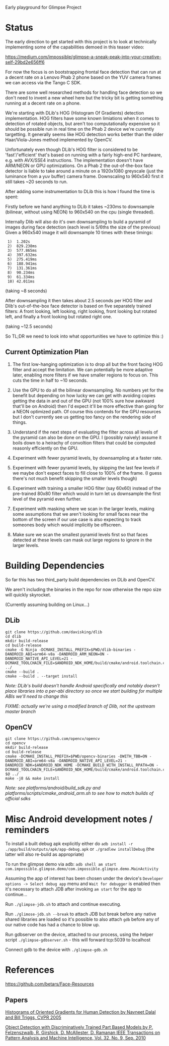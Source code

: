 Early playground for Glimpse Project

# Status

The early direction to get started with this project is to look at technically
implementing some of the capabilities demoed in this teaser video:

https://medium.com/impossible/glimpse-a-sneak-peak-into-your-creative-self-29bd2e656ff6

For now the focus is on bootstrapping frontal face detection that can run at
a decent rate on a Lenovo Phab 2 phone based on the YUV camera frames we can
access via the Tango C SDK.

There are some well researched methods for handling face detection so we don't
need to invent a new wheel here but the tricky bit is getting something running
at a decent rate on a phone.

We're starting with DLib's HOG (Histogram Of Gradients) detection
implementation. HOG filters have some known limiations when it comes to
detection of rotated objects, but aren't too computationally expensive so it
should be possible run in real time on the Phab 2 device we're currently
targetting. It generally seems like HOG detection works better than the older
Haar/Viola-Jones method implemented by OpenCV.

Unfortunately even though DLib's HOG filter is considered to be
'fast'/'efficient' that's based on running with a fairly high-end PC hardware,
e.g. with AVX/SSE4 instructions. The implementation doesn't have ARM/NEON or GPU
optimizations. On a Phab 2 the out-of-the-box face detector is liable to take
around a minute on a 1920x1080 greyscale (just the luminance from a yuv buffer)
camera frame. Downscaling to 960x540 first it still takes ~20 seconds to run.

After adding some instrumentation to DLib this is how I found the time is spent:

Firstly before we hand anything to DLib it takes ~230ms to downsample (bilinear,
without using NEON) to 960x540 on the cpu (single threaded).

Internally Dlib will also do it's own downsampling to build a pyramid of
images during face detection (each level is 5/6ths the size of the previous)
Given a 960x540 image it will downsample 10 times with these timings:

```
 1)  1.202s
 2)  829.238ms
 3)  577.865ms
 4)  397.632ms
 5)  275.419ms
 6)  188.941ms
 7)  131.361ms
 8)  90.234ms
 9)  61.334ms
 10) 42.011ms
```

(taking ~8 seconds)

After downsampling it then takes about 2.5 seconds per HOG filter and Dlib's
out-of-the-box face detector is based on five separately trained filters: A
front looking, left looking, right looking, front looking but rotated left, and
finally a front looking but rotated right one.

(taking ~12.5 seconds)

So TL;DR we need to look into what opportunities we have to optimize this :)


## Current Optimization Plan

1. The first low-hanging optimization is to drop all but the front facing HOG
filter and accept the limitation. We can potentially be more adaptive later,
enabling more filters if we have smaller regions to focus on. This cuts the
time in half to ~10 seconds.

2. Use the GPU to do all the bilinear downsampling. No numbers yet for the
benefit but depending on how lucky we can get with avoiding copies getting
the data in and out of the GPU (not 100% sure how awkward that'll be on
Android) then I'd expect it'll be more effective than going for a NEON optimized
path. Of course this contends for the GPU resources but I don't currently see
us getting too fancy on the rendering side of things.

3. Understand if the next steps of evaluating the filter across all levels
of the pyramid can also be done on the GPU. I (possibly naively) assume it
boils down to a heirachy of convoltion filters that could be computed reasonly
efficiently on the GPU.

4. Experiment with fewer pyramid levels, by downsampling at a faster rate.

5. Experiment with fewer pyramid levels, by skipping the last few levels if we
maybe don't expect faces to fill close to 100% of the frame. (I guess there's
not much benefit skipping the smaller levels though)

6. Experiment with training a smaller HOG filter (say 60x60) instead of the
pre-trained 80x80 filter which would in turn let us downsample the first level
of the pyramid even further.

7. Experiment with masking where we scan in the larger levels, making some
assumptions that we aren't looking for small faces near the bottom of the
screen if our use case is also expecting to track someones body which would
implicitly be offscreen.

8. Make sure we scan the smallest pyramid levels first so that faces detected
at these levels can mask out large regions to ignore in the larger levels.


# Building Dependencies

So far this has two third_party build dependencies on DLib and OpenCV.

We aren't including the binaries in the repo for now otherwise the repo size
will quickly skyrocket.

(Currently assuming building on Linux...)


## DLib
```
git clone https://github.com/davisking/dlib
cd dlib
mkdir build-release
cd build-release
cmake -G Ninja -DCMAKE_INSTALL_PREFIX=$PWD/dlib-binaries -DANDROID_ABI=arm64-v8a -DANDROID_ARM_NEON=ON -DANDROID_NATIVE_API_LEVEL=21 -DCMAKE_TOOLCHAIN_FILE=$ANDROID_NDK_HOME/build/cmake/android.toolchain.cmake ../
cmake --build .
cmake --build . --target install
```
*Note: DLib's build doesn't handle Android specifically and notably doesn't
place libraries into a per-abi directory so once we start building for multiple
ABIs we'll need to change this*

*FIXME: actually we're using a modified branch of Dlib, not the upstream master
branch*


## OpenCV
```
git clone https://github.com/opencv/opencv
cd opencv
mkdir build-release
cd build-release
cmake -DCMAKE_INSTALL_PREFIX=$PWD/opencv-binaries -DWITH_TBB=ON -DANDROID_ABI=arm64-v8a -DANDROID_NATIVE_API_LEVEL=21 -DANDROID_NDK=$ANDROID_NDK_HOME -DCMAKE_BUILD_WITH_INSTALL_RPATH=ON -DCMAKE_TOOLCHAIN_FILE=$ANDROID_NDK_HOME/build/cmake/android.toolchain.cmake $@ ../
make -j8 && make install
```
*Note: see platforms/android/build_sdk.py and
platforms/scripts/cmake_android_arm.sh to see how to match builds of official
sdks*


# Misc Android development notes / reminders

To install a built debug apk explicitly either do `adb install -r
./app/build/outputs/apk/app-debug.apk` or `./gradlew installDebug` (the latter
will also re-build as appropriate)

To run the glimpse demo via adb:
`adb shell am start com.impossible.glimpse.demo/com.impossible.glimpse.demo.MainActivity`

Assuming the app of interest has been chosen under the device's
`Developer options -> Select debug app` menu and `Wait for debugger` is enabled
then it's necessary to attach JDB after invoking `am start` for the app to
continue...

Run `./glimpse-jdb.sh` to attach and continue executing.

Run `./glimose-jdb.sh --break` to attach JDB but break before any native shared
libraries are loaded so it's possible to also attach `gdb` before any of our
native code has had a chance to blow up.

Run gdbserver on the device, attached to our process, using the helper script
`./glimpse-gdbserver.sh` - this will forward tcp:5039 to localhost

Connect gdb to the device with `./glimpse-gdb.sh`


# References

https://github.com/betars/Face-Resources

## Papers

[Histograms of Oriented Gradients for Human Detection by Navneet Dalal and Bill Triggs, CVPR 2005](http://vc.cs.nthu.edu.tw/home/paper/codfiles/hkchiu/201205170946/Histograms%20of%20Oriented%20Gradients%20for%20Human%20Detection.pdf)

[Object Detection with Discriminatively Trained Part Based Models by P. Felzenszwalb, R. Girshick, D. McAllester, D. Ramanan IEEE Transactions on Pattern Analysis and Machine Intelligence, Vol. 32, No. 9, Sep. 2010](https://cs.brown.edu/~pff/papers/lsvm-pami.pdf)
